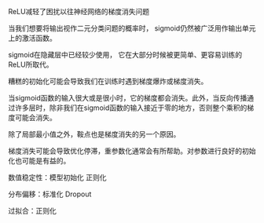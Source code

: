 ReLU减轻了困扰以往神经网络的梯度消失问题

当我们想要将输出视作二元分类问题的概率时， sigmoid仍然被广泛用作输出单元上的激活函数。

sigmoid在隐藏层中已经较少使用， 它在大部分时候被更简单、更容易训练的ReLU所取代。

糟糕的初始化可能会导致我们在训练时遇到梯度爆炸或梯度消失。

当sigmoid函数的输入很大或是很小时，它的梯度都会消失。此外，当反向传播通过许多层时，除非我们在sigmoid函数的输入接近于零的地方，否则整个乘积的梯度可能会消失。

除了局部最小值之外，鞍点也是梯度消失的另一个原因。

梯度消失可能会导致优化停滞，重参数化通常会有所帮助。对参数进行良好的初始化也可能是有益的。

数值稳定性：模型初始化 正则化

分布偏移：标准化 Dropout

过拟合：正则化
